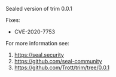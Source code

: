 Sealed version of trim 0.0.1

Fixes:
- CVE-2020-7753

For more information see:
  1. https://seal.security
  2. https://github.com/seal-community
  3. https://github.com/Trott/trim/tree/0.0.1
